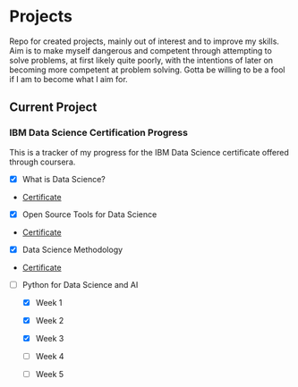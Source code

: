 # Projects
Repo for created projects, mainly out of interest and to improve my skills. Aim is to make myself dangerous and competent through attempting to solve problems, at first likely quite poorly, with the intentions of later on becoming more competent at problem solving. Gotta be willing to be a fool if I am to become what I aim for.  

## Current Project
### IBM Data Science Certification Progress
This is a tracker of my progress for the IBM Data Science certificate offered through coursera. 

- [x] What is Data Science?
- [Certificate](https://www.coursera.org/account/accomplishments/certificate/RVXGALDYMDHN)
- [x] Open Source Tools for Data Science
- [Certificate](https://www.coursera.org/account/accomplishments/certificate/4HLVBATT6FKE)
- [x] Data Science Methodology
- [Certificate](https://www.coursera.org/account/accomplishments/certificate/QEKBFMK9C38P)
- [ ] Python for Data Science and AI
  - [x] Week 1
  - [x] Week 2
  - [x] Week 3
  - [ ] Week 4
  - [ ] Week 5
  

